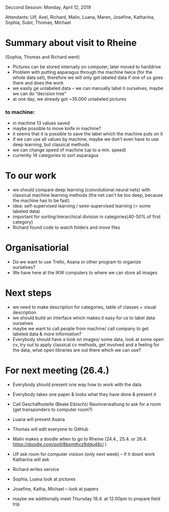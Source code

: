 Seccond Session: Monday, April 12, 2019

Attendants: Ulf, Axel, Richard, Malin, Luana, Maren, Josefine, Katharina, Sophia, Subir, Thomas, Michael 

# Summary about visit to Rheine
(Sophia, Thomas and Richard went)
* Pictures can be stored internally on computer, later moved to harddrive
* Problem with putting asparagus through the machine twice (for the whole data set), therefore we will only get labeled data if one of us goes there and does the work
* we easily ge unlabeled data – we can manually label it ourselves, maybe we can do “decision tree”
* at one day, we already got ~35.000 unlabeled pictures

### to machine: 
* in machine 13 values saved
* maybe possible to move knife in machine? 
* it seems that it is possible to save the label which the machine puts on it
* if we can use all values by machine, maybe we don’t even have to use deep learning, but classical methods 
* we can change speed of machine (up to a min. speed)
* currently 14 categories to sort asparagus

# To our work
*	we should compare deep learning (convolutional neural nets) with classical machine learning methods (the net can't be too deep, because the machine has to be fast)
*	idea: self-supervised learning / semi-supervised learning (= some labeled data)
* important for sorting:hierarchical division in categories(40-50% of first category)
* Richard found code to watch folders and move files

# Organisatiorial
*	Do we want to use Trello, Asana or other program to organize ourselves?
*	We have here at the IKW computers to where we can store all images

# Next steps
-	we need to make description for categories, table of classes + visual description
-	we should build an interface which makes it easy for us to label data ourselves
-	maybe we want to call people from machine/ call company to get labeled data & more information?
-	Everybody should have a look on images/ some data, look at some open cv, try out to apply classical cv methods, get involved and a feeling for the data, what open libraries are out there which we can use? 

# For next meeting (26.4.)
-	Everybody should present one way how to work with the data
-	Everybody takes one paper & looks what they have done & present it
- Call Geschäftsstelle (Beate Eibisch)/ Raumverwaltung to ask for a room (get transponders to computer room?)

-	Luana will present Asana
-	Thomas will edit everyone to GitHub
-	Malin makes a doodle when to go to Rheine (24.4., 25.4. or 26.4.  https://doodle.com/poll/8bsmthcz9ddu48ci )
-	Ulf ask room for computer visison (only next week) – if it dosnt work Katharina will ask
-	Richard writes service
-	Sophia, Luana look at pictures
-	Josefine, Katha, Michael – look at papers
- maybe we additionally meet Thursday 18.4. at 12:00pm to prepare field trip
